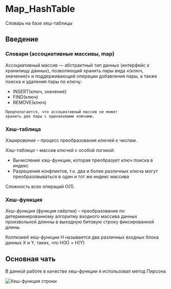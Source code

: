 # Map_HashTable
Словарь на базе хеш-таблицы
## Введение
### Словари (ассоциативные массивы, map)
Ассоциативный массив — абстрактный тип данных
(интерфейс к хранилищу данных), позволяющий хранить
пары вида «(ключ, значение)» и поддерживающий
операции добавления пары, а также поиска и удаления
пары по ключу:
* INSERT(ключ, значение)
* FIND(ключ)
* REMOVE(ключ)

```
Предполагается, что ассоциативный массив не может
хранить две пары с одинаковыми ключами.
```

### Хеш-таблица
*Хэширование* – процесс преобразования ключей к числам.

*Хэш-таблица* – массив ключей с особой логикой:
* Вычисление хэш-функции, которая преобразует ключ
поиска в индекс
* Разрешения конфликтов, т.к. два и более различных
ключа могут преобразовываться в один и тот же индекс
массива

Сложность всех операций O(1).

### Хеш-функция
*Хеш-функция* (функция свёртки) – преобразование по
детерминированному алгоритму входного массива данных
произвольной длинны в выходную битовую строку
фиксированной длины.

Коллизией хеш-функции H называется два различных
входных блока данных X и Y, таких, что
H(X) = H(Y)

## Основная чать
В данной работе в качестве хеш-функции я использовал метод Пирсона

![Хеш-функция строки](https://i.imgur.com/VHZg0PZ.png)
